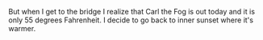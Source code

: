 But when I get to the bridge
I realize that Carl the Fog is
out today and it is only 55 degrees
Fahrenheit. I decide to go back to
inner sunset where it's warmer.
